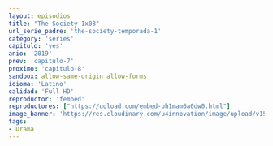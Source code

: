 ```yaml
---
layout: episodios
title: "The Society 1x08"
url_serie_padre: 'the-society-temporada-1'
category: 'series'
capitulo: 'yes'
anio: '2019'
prev: 'capitulo-7'
proximo: 'capitulo-8'
sandbox: allow-same-origin allow-forms
idioma: 'Latino'
calidad: 'Full HD'
reproductor: 'fembed'
reproductores: ["https://uqload.com/embed-ph1mam6a0dw0.html"]
image_banner: 'https://res.cloudinary.com/u4innovation/image/upload/v1560312301/society-banner-min_bdybpf.jpg'
tags:
- Drama
---
```











